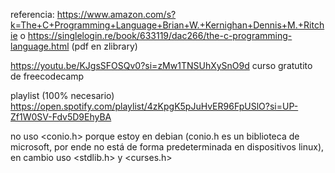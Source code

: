 referencia:
https://www.amazon.com/s?k=The+C+Programming+Language+Brian+W.+Kernighan+Dennis+M.+Ritchie
o https://singlelogin.re/book/633119/dac266/the-c-programming-language.html (pdf en zlibrary)

https://youtu.be/KJgsSFOSQv0?si=zMw1TNSUhXySnO9d curso gratutito de freecodecamp

playlist (100% necesario) https://open.spotify.com/playlist/4zKpgK5pJuHvER96FpUSlO?si=UP-Zf1W0SV-Fdv5D9EhyBA

no uso <conio.h> porque estoy en debian (conio.h es un biblioteca de microsoft, por ende no está de forma predeterminada en dispositivos linux), en cambio uso <stdlib.h> y <curses.h> 
